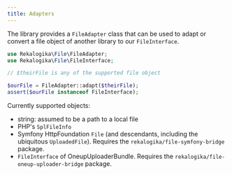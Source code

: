 ```yaml
---
title: Adapters
---
```


The library provides a `FileAdapter` class that can be used to adapt or convert
a file object of another library to our `FileInterface`.

```php
use Rekalogika\File\FileAdapter;
use Rekalogika\File\FileInterface;

// $theirFile is any of the supported file object

$ourFile = FileAdapter::adapt($theirFile);
assert($ourFile instanceof FileInterface);
```

Currently supported objects:

* string: assumed to be a path to a local file
* PHP's `SplFileInfo`
* Symfony HttpFoundation `File` (and descendants, including the ubiquitous
  `UploadedFile`). Requires the `rekalogika/file-symfony-bridge` package.
* `FileInterface` of OneupUploaderBundle. Requires the
  `rekalogika/file-oneup-uploader-bridge` package.


